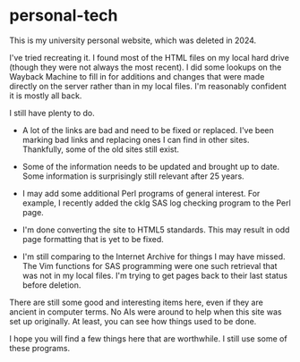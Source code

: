# personal-tech
This is my university personal website, which was deleted in 2024.

I've tried recreating it. I found most of the HTML files on
my local hard drive (though they were not always the most recent).  I 
did some lookups on the Wayback Machine to fill in for additions and
changes that were made directly on the server rather than in my local files. 
I'm reasonably confident it is mostly all back.

I still have plenty to do.

  - A lot of the links are bad and need to be fixed or replaced. I've
    been marking bad links and replacing ones I can find in other
    sites. Thankfully, some of the old sites still exist.

  - Some of the information needs to be updated and brought up to date.
    Some information is surprisingly still relevant after 25 years.

  - I may add some additional Perl programs of general interest. For example,
    I recently added the cklg SAS log checking program to the Perl page.

  - I'm done converting the site to HTML5 standards. This may result in odd
    page formatting that is yet to be fixed.
  
  - I'm still comparing to the Internet Archive for things I may have
    missed. The Vim functions for SAS programming were one such retrieval
    that was not in my local files. I'm trying to get pages back to their
    last status before deletion.

There are still some good and interesting items here, even if they are 
ancient in computer terms. No AIs were around to help when 
this site was set up originally. At least, you can see how things used
to be done.

I hope you will find a few things here that are worthwhile. I still use
some of these programs.

